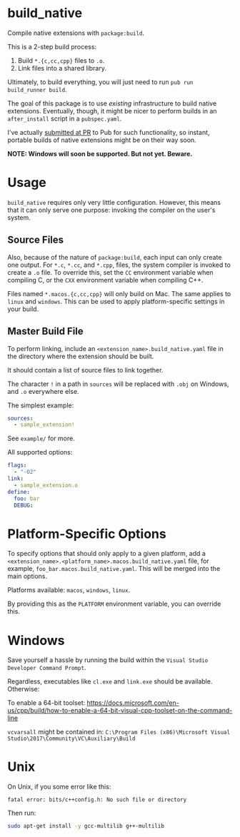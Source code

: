 # build_native

Compile native extensions with `package:build`.

This is a 2-step build process:

1.  Build `*.{c,cc,cpp}` files to `.o`.
2.  Link files into a shared library.

Ultimately, to build everything,
you will just need to run
`pub run build_runner build`.

The goal of this package is to use *existing*
infrastructure to build native extensions.
Eventually, though, it might be nicer to
perform builds in an `after_install` script in a `pubspec.yaml`.

I've actually [submitted at PR](https://github.com/dart-lang/pub/pull/1908)
to Pub for such functionality, so instant, portable builds of
native extensions might be on their way soon.

**NOTE: Windows will soon be supported. But not yet. Beware.**

# Usage

`build_native` requires only very little
configuration. However, this means that it
can only serve one purpose:
invoking the compiler on the user's system.

## Source Files

Also, because of the nature of `package:build`,
each input can only create one output. For
`*.c`, `*.cc`, and `*.cpp`, files, the system
compiler is invoked to create a `.o` file.
To override this, set the `CC` environment variable
when compiling C, or the `CXX` environment variable
when compiling C++.

Files named `*.macos.{c,cc,cpp}` will only build on Mac.
The same applies to `linux` and `windows`. This can be
used to apply platform-specific settings in your build.

## Master Build File

To perform linking, include an
`<extension_name>.build_native.yaml` file
in the directory where the extension should be
built.

It should contain a list of source files to
link together.

The character `!` in a path in `sources` will be replaced
with `.obj` on Windows, and `.o` everywhere else.

The simplest example:

```yaml
sources:
  - sample_extension!
```

See `example/` for more.

All supported options:

```yaml
flags:
  - "-O2"
link:
  - sample_extension.o
define:
  foo: bar
  DEBUG:
```

# Platform-Specific Options

To specify options that should only apply
to a given platform, add a
`<extension_name>.<platform_name>.macos.build_native.yaml`
file,
for example,
`foo_bar.macos.build_native.yaml`.
This will be merged into the main options.

Platforms available: `macos`, `windows`, `linux`.

By providing this as the `PLATFORM` environment
variable, you can override this.

# Windows

Save yourself a hassle by running the build within the
`Visual Studio Developer Command Prompt`.

Regardless, executables like `cl.exe` and `link.exe` should be available.
Otherwise:

To enable a 64-bit toolset:
https://docs.microsoft.com/en-us/cpp/build/how-to-enable-a-64-bit-visual-cpp-toolset-on-the-command-line

`vcvarsall` might be contained in:
`C:\Program Files (x86)\Microsoft Visual Studio\2017\Community\VC\Auxiliary\Build`

# Unix

On Unix, if you some error like this:

```
fatal error: bits/c++config.h: No such file or directory
```

Then run:

```bash
sudo apt-get install -y gcc-multilib g++-multilib
```
